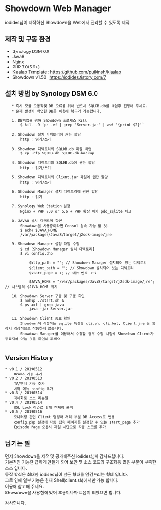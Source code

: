 # Showdown Web Manager
iodides님이 제작하신 Showdown을 Web에서 관리할 수 있도록 제작

## 제작 및 구동 환경
 * Synology DSM 6.0
 * Java8
 * Nginx
 * PHP 7.0(5.6+)
 * Kiaalap Template : https://github.com/puikinsh/kiaalap
 * Showdown v1.50 : https://iodides.tistory.com/7
 
## 설치 방법 by Synology DSM 6.0
 ```
    * 혹시 모를 오동작및 DB 오류를 위해 반드시 SQLDB.db를 백업후 진행해 주세요.
    * 문제 발생시 백업한 DB를 이용해 복구가 가능합니다.
     
    1. DB백업을 위해 Showdown 프로세스 Kill 
        $ kill -9 `ps -ef | grep 'Server.jar' | awk '{print $2}'`
        
    2. Showdown 설치 디렉토리에 권한 할당
        http : 읽기/쓰기
 
    3. Showdown 디렉토리의 SQLDB.db 파일 백업
        $ cp -rfp SQLDB.db SQLDB.db.backup

    4. Showdown 디렉토리의 SQLDB.db에 권한 할당
        http : 읽기/쓰기

    5. Showdown 디렉토리의 Client.jar 파일에 권한 할당
        http : 읽기/쓰기
    
    6. Showdown Manager 설치 디렉토리에 권한 할당
        http : 읽기
    
    7. Synology Web Station 설정
        Nginx + PHP 7.0 or 5.6 + PHP 확장 에서 pdo_sqlite 체크

    8. JAVA8 설치 디렉토리 확인
        Showdown을 사용중이라면 Consol 접속 가능 할 것.
        $ echo $JAVA_HOME
        /var/packages/Java8/target/j2sdk-image/jre
        
    9. Showdown Manager 설정 파일 수정
        $ cd [Showdown Manager 설치 디렉토리]
        $ vi config.php
        
            $http_path = ""; // Showdown Manager 설치되어 있는 디렉토리
            $client_path = ""; // Showdown 설치되어 있는 디렉토리
            $start_page = 1; // 메뉴 번호 1~7
        
            $JAVA_HOME = "/var/packages/Java8/target/j2sdk-image/jre"; // 시스템의 $JAVA_HOME 위치
            
    10. Showdown Server 구동 및 구동 확인
        $ nohup ./start.sh &
        $ ps axf | grep java
            java -jar Server.jar
            
    11. Showdown Client 종료 확인
        Showdown이 사용하는 sqlite 특성상 cli.sh, cli.bat, Client.jre 등 동작시 정상적으로 작동하지 않습니다.
        Showdown Manager를 이용해서 수정할 경우 수정 시점에 Showdown Client가 종료되어 있는 것을 확인해 주세요.
        
```    

## Version History
    * v0.1 / 20190512
        Drama 기능 추가
    * v0.2 / 20190513
        TV/엔터 기능 추가
        시작 메뉴 config 추가
    * v0.3 / 20190514
        객체화로 소스 리뉴얼
    * v0.4 / 20190514
        SQL Lock 이슈로 인해 객체화 롤백
    * v0.5 / 20190516
        모니터링 관련 Client 명령어 처리 부분 DB Access로 변경
        config.php 설정에 자동 접속 페이지를 설정할 수 있는 start_page 추가 
        Episode Page 오픈시 제일 하단으로 자동 스크롤 추가
     
    
## 남기는 말
  먼저 Showdown을 제작 및 공개해주신 iodides님께 감사드립니다.<br>
  기본적인 기능만 급하게 만들게 되어 보안 및 소스 코드의 구조화등 많은 부분이 부족한 소스 입니다.<br> 
  동작 방식은 최대한 iodides님이 만든 형태를 안건드리는 형태 입니다.<br>
  그로 인해 일부 기능은 현재 Shell(client.sh)에서만 가능 합니다.<br>
  이용에 참고해 주세요.<br>
  Showdown을 사용함에 있어 조금이나마 도움이 되었으면 합니다.
  
  감사합니다.

